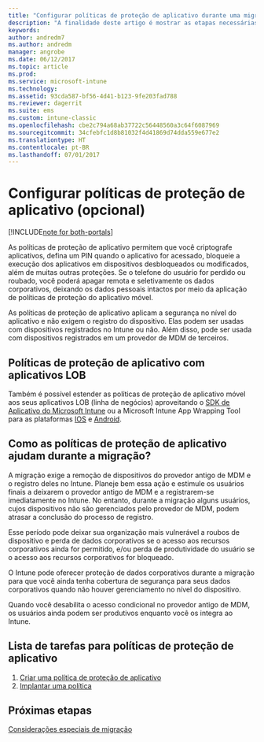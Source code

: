 ```yaml
---
title: "Configurar políticas de proteção de aplicativo durante uma migração do Intune"
description: "A finalidade deste artigo é mostrar as etapas necessárias para configurar políticas de proteção de aplicativo durante uma migração do Intune."
keywords: 
author: andredm7
ms.author: andredm
manager: angrobe
ms.date: 06/12/2017
ms.topic: article
ms.prod: 
ms.service: microsoft-intune
ms.technology: 
ms.assetid: 93cda587-bf56-4d41-b123-9fe203fad788
ms.reviewer: dagerrit
ms.suite: ems
ms.custom: intune-classic
ms.openlocfilehash: cbe2c794a68ab37722c56448560a3c64f6087969
ms.sourcegitcommit: 34cfebfc1d8b81032f4d41869d74dda559e677e2
ms.translationtype: HT
ms.contentlocale: pt-BR
ms.lasthandoff: 07/01/2017
---
```

# <a name="configure-app-protection-policies-optional"></a>Configurar políticas de proteção de aplicativo (opcional)

[!INCLUDE[note for both-portals](./includes/note-for-both-portals.md)]

As políticas de proteção de aplicativo permitem que você criptografe aplicativos, defina um PIN quando o aplicativo for acessado, bloqueie a execução dos aplicativos em dispositivos desbloqueados ou modificados, além de muitas outras proteções. Se o telefone do usuário for perdido ou roubado, você poderá apagar remota e seletivamente os dados corporativos, deixando os dados pessoais intactos por meio da aplicação de políticas de proteção do aplicativo móvel.

As políticas de proteção de aplicativo aplicam a segurança no nível do aplicativo e não exigem o registro do dispositivo. Elas podem ser usadas com dispositivos registrados no Intune ou não. Além disso, pode ser usada com dispositivos registrados em um provedor de MDM de terceiros.

## <a name="app-protection-policies-with-lob-apps"></a>Políticas de proteção de aplicativo com aplicativos LOB

Também é possível estender as políticas de proteção de aplicativo móvel aos seus aplicativos LOB (linha de negócios) aproveitando o [SDK de Aplicativo do Microsoft Intune](/intune-classic/deploy-use/use-the-sdk-to-enable-apps-for-mobile-application-management) ou a Microsoft Intune App Wrapping Tool para as plataformas [IOS](https://www.microsoft.com/download/details.aspx?id=45218&751be11f-ede8-5a0c-058c-2ee190a24fa6=True) e [Android](https://www.microsoft.com/download/details.aspx?id=47267).

## <a name="how-do-app-protection-policies-help-during-migration"></a>Como as políticas de proteção de aplicativo ajudam durante a migração?

A migração exige a remoção de dispositivos do provedor antigo de MDM e o registro deles no Intune. Planeje bem essa ação e estimule os usuários finais a deixarem o provedor antigo de MDM e a registrarem-se imediatamente no Intune. No entanto, durante a migração alguns usuários, cujos dispositivos não são gerenciados pelo provedor de MDM, podem atrasar a conclusão do processo de registro.

Esse período pode deixar sua organização mais vulnerável a roubos de dispositivo e perda de dados corporativos se o acesso aos recursos corporativos ainda for permitido, e/ou perda de produtividade do usuário se o acesso aos recursos corporativos for bloqueado.

O Intune pode oferecer proteção de dados corporativos durante a migração para que você ainda tenha cobertura de segurança para seus dados corporativos quando não houver gerenciamento no nível do dispositivo.

Quando você desabilita o acesso condicional no provedor antigo de MDM, os usuários ainda podem ser produtivos enquanto você os integra ao Intune.

## <a name="task-list-for-app-protection-policies"></a>Lista de tarefas para políticas de proteção de aplicativo

1. [Criar uma política de proteção de aplicativo](/intune/app-protection-policies#create-an-app-protection-policy)
2. [Implantar uma política](/intune/app-protection-policies#deploy-a-policy-to-users)


## <a name="next-steps"></a>Próximas etapas 

[Considerações especiais de migração](migration-guide-considerations.md)
